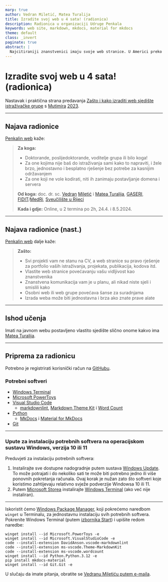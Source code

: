 ```yaml
---
marp: true
author: Vedran Miletić, Matea Turalija
title: Izradite svoj web u 4 sata! (radionica)
description: Radionica u organizaciji Udruge Penkala
keywords: web site, markdown, mkdocs, material for mkdocs
theme: default
class: _invert
paginate: true
abstract: |
  Najcitiraniji znanstvenici imaju svoje web stranice. U Americi preko 50% znanstvenika ima vlastite web stranice, neovisne o institutu ili sveučilištu na kojem rade.  Postanite i vi jedan od njih kroz radionicu gdje ćete u 4h korišteći Markdown izraditi osobne web stranice, web stranice vaše istraživačke i/ili pokrenuti svoj blog!
---
```


# Izradite svoj web u 4 sata! (radionica)

Nastavak i praktična strana predavanja [Zašto i kako izraditi web sjedište istraživačke grupe](2023-12-28-zasto-i-kako-izraditi-web-sjediste-istrazivacke-grupe.md) s [Mutimira](https://udruga-penkala.hr/mutimir/) [2023](https://udruga-penkala.hr/mutimir2023/).

---

## Najava radionice

[Penkalin web](https://udruga-penkala.hr/radionica-izradite-svoj-web-u-4-sata/2024/) kaže:

> **Za koga:**
>
> - Doktorande, poslijedoktorande, voditelje grupa ili bilo koga!
> - Za one kojima nije baš do istraživanja sami kako to napraviti, i žele brzo, jednostavno i besplatno rješenje bez potrebe za kasnijim održavanjem
> - Za one koji ne vole kodirati, niti ih zanimaju postavljanje domena i servera
>
> **Od koga:** doc. dr. sc. [Vedran](https://vedran.miletic.net/) [Miletić](https://www.miletic.net/) i [Matea Turalija](https://mateaturalija.github.io/), [GASERI](../index.md), [FIDIT](https://www.inf.uniri.hr/)/[MedRi](https://medri.uniri.hr/), [Sveučilište u Rijeci](https://uniri.hr/)
>
> **Kada i gdje:** Online, u 2 termina po 2h, 24.4. i 8.5.2024.

---

## Najava radionice (nast.)

[Penkalin web](https://udruga-penkala.hr/radionica-izradite-svoj-web-u-4-sata/2024/) dalje kaže:

> **Zašto:**
>
> - Svi projekti vam ne stanu na CV, a web stranice su pravo rješenje za portfolio vaših istraživanja, projekata, publikacija, kodova itd.
> - Vlastite web stranice povećavanju vašu vidljivost kao znanstvenika
> - Znanstvena komunikacija vam je u planu, ali nikad niste sjeli i smislili kako
> - Osobni web ili web grupe povećava šanse za suradnjama
> - Izrada weba može biti jednostavna i brza ako znate prave alate

---

## Ishod učenja

Imati na javnom webu postavljeno vlastito sjedište slično onome kakvo ima [Matea Turalija](https://mateaturalija.github.io/).

---

## Priprema za radionicu

Potrebno je registrirati korisnički račun na [GitHubu](https://github.com/).

### Potrebni softveri

- [Windows Terminal](https://learn.microsoft.com/en-us/windows/terminal/)
- [Microsoft PowerToys](https://learn.microsoft.com/en-us/windows/powertoys/)
- [Visual Studio Code](https://code.visualstudio.com/)
    - [markdownlint](https://marketplace.visualstudio.com/items?itemName=DavidAnson.vscode-markdownlint), [Markdown Theme Kit](https://marketplace.visualstudio.com/items?itemName=ms-vscode.Theme-MarkdownKit) i [Word Count](https://marketplace.visualstudio.com/items?itemName=ms-vscode.wordcount)
- [Python](https://www.python.org/)
    - [MkDocs](https://www.mkdocs.org/) i [Material for MkDocs](https://squidfunk.github.io/mkdocs-material/)
- [Git](https://git-scm.com/)

---

### Upute za instalaciju potrebnih softvera na operacijskom sustavu Windows, verzija 10 ili 11

Preduvjeti za instalaciju potrebnih softvera:

1. Instalirajte sve dostupne nadogradnje putem sustava [Windows Update](https://support.microsoft.com/en-us/windows/update-windows-3c5ae7fc-9fb6-9af1-1984-b5e0412c556a). To može potrajati i do nekoliko sati te može biti potrebno jedno ili više ponovnih pokretanja računala. Ovaj korak je nužan zato što softveri koje koristimo zahtijevaju relativno svježe podverzije Windowsa 10 ili 11.
1. Putem [Microsoft Storea](https://apps.microsoft.com/home) instalirajte [Windows Terminal](https://apps.microsoft.com/detail/9n0dx20hk701) (ako već nije instaliran).

---

Iskoristit ćemo [Windows Package Manager](https://learn.microsoft.com/en-us/windows/package-manager/), koji pokrećemo naredbom `winget` u Terminalu, za jednostavnu instalaciju svih potrebnih softvera. Pokrenite Windows Terminal (putem [izbornika Start](https://support.microsoft.com/en-us/windows/open-the-start-menu-4ed57ad7-ed1f-3cc9-c9e4-f329822f5aeb)) i upišite redom naredbe:

``` shell
winget install --id Microsoft.PowerToys -e
winget install --id Microsoft.VisualStudioCode -e
code --install-extension DavidAnson.vscode-markdownlint
code --install-extension ms-vscode.Theme-MarkdownKit
code --install-extension ms-vscode.wordcount
winget install --id Python.Python.3.12 -e
pip install mkdocs-material
winget install --id Git.Git -e
```

U slučaju da imate pitanja, obratite se [Vedranu Miletiću putem e-maila](https://vedran.miletic.net/#contact).
